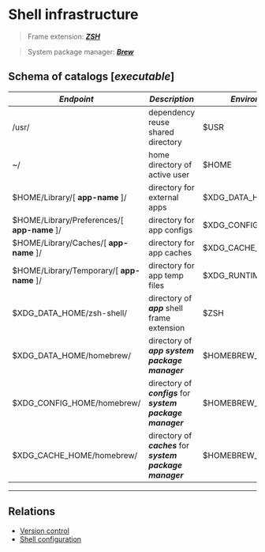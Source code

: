 # Shell infrastructure

> Frame extension: [___ZSH___](https://github.com/ohmyzsh/ohmyzsh/wiki/Installing-ZSH)

> System package manager: [___Brew___](https://github.com/ohmyzsh/ohmyzsh)

## Schema of catalogs [_executable_]

| ***Endpoint***                              	| ***Description***                                           	| ***Environment***    	| ext 	|
|---------------------------------------------	|-------------------------------------------------------------	|----------------------	|-----	|
| /usr/                                       	| dependency reuse shared directory                           	|         $USR         	|  ✳️  	|
| ~/                                          	| home directory of active user                               	|         $HOME        	|  🅿️  	|
| $HOME/Library/[ __app-name__ ]/             	| directory for external apps                                 	|    $XDG_DATA_HOME    	|  ✳️  	|
| $HOME/Library/Preferences/[ __app-name__ ]/ 	| directory for app configs                                   	|   $XDG_CONFIG_HOME   	|  ✳️  	|
| $HOME/Library/Caches/[ __app-name__ ]/      	| directory for app caches                                    	|    $XDG_CACHE_HOME   	|  ✳️  	|
| $HOME/Library/Temporary/[ __app-name__ ]/   	| directory for app temp files                                	|   $XDG_RUNTIME_DIR   	|  ✳️  	|
| $XDG_DATA_HOME/zsh-shell/                   	| directory of ___app___ shell frame extension                	|         $ZSH         	|  ✳️  	|
| $XDG_DATA_HOME/homebrew/                    	| directory of ___app___ ___system package manager___         	| $HOMEBREW_REPOSITORY 	|  ✳️  	|
| $XDG_CONFIG_HOME/homebrew/                  	| directory of ___configs___ for ___system package manager___ 	|   $HOMEBREW_PREFIX   	|  ✳️  	|
| $XDG_CACHE_HOME/homebrew/                   	| directory of ___caches___ for ___system package manager___  	|    $HOMEBREW_CACHE   	|  ✳️  	|

---

## Relations

* [Version control](version-control-managers-manual.md)
* [Shell configuration](shell-configuration-manual.md)